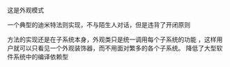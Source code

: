 这是外观模式

一个典型的迪米特法则实现，不与陌生人对话，但是违背了开闭原则

方法的实现还是在子系统本身，外观类只是统一调用每个子系统的功能
，这样用户就可以只看见一个外观装饰器，而不用面对繁多的各个子系统。
降低了大型软件系统中的编译依赖型